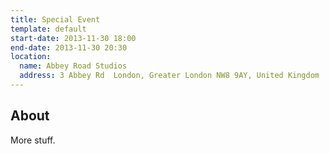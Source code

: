 ```yaml
---
title: Special Event
template: default
start-date: 2013-11-30 18:00
end-date: 2013-11-30 20:30
location:
  name: Abbey Road Studios
  address: 3 Abbey Rd  London, Greater London NW8 9AY, United Kingdom 
---
```


## About

More stuff.
